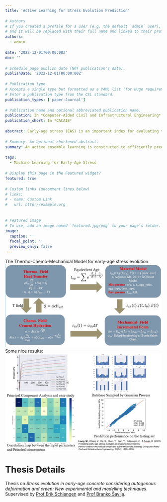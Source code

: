 ```yaml
---
title: 'Active Learning for Stress Evolution Prediction'

# Authors
# If you created a profile for a user (e.g. the default `admin` user), write the username (folder name) here
# and it will be replaced with their full name and linked to their profile.
authors:
  - admin

date: '2022-12-01T00:00:00Z'
doi: ''

# Schedule page publish date (NOT publication's date).
publishDate: '2022-12-01T00:00:00Z'

# Publication type.
# Accepts a single type but formatted as a YAML list (for Hugo requirements).
# Enter a publication type from the CSL standard.
publication_types: ['paper-Journal']

# Publication name and optional abbreviated publication name.
publication: In *Computer-Aided Civil and Infrastructural Engineering*
publication_short: In *CACAIE*

abstract: Early‐age stress (EAS) is an important index for evaluating the early‐age cracking risk of concrete. This paper encompasses a thermo‐chemo‐mechanical (TCM) model and active ensemble learning (AEL) for predicting the EAS evolution. The TCM model provides the data for the AEL model. First, based on Fourier's law, Arrhenius’ equation, and rate‐type creep law, a TCM model is built to simulate the heat transfer, cement hydration, and viscoelasticity, which together determine the EAS evolution. Then, a material model composed of an eXtreme Gradient Boosting model and adjusted Model Code 2010 is built to allow for parametric study and database construction. Finally, an AEL framework is built, which incorporates principal component analysis (PCA), Gaussian process, and light gradient boosting machine (LGBM). This study resulted in the following findings. (1) The dimensionality of the 672‐by‐1 EAS vector can be effectively reduced by PCA, and the first principal component (PC) is a global index representing the magnitude of the EAS; (2) the mechanical field of the TCM model is validated by testing data. Correlation analysis on the first PC quantifies the influence of various input parameters of the TCM model, which is in accordance with common understandings of the EAS evolution process. (3) The AEL and one‐shot ensemble learning (OSEL) both achieve high prediction performance in the testing set, whose <italic>R</italic> <sup>2</sup> reaches 0.961 and 0.948, respectively. Thanks to the uncertainty‐based query procedure, comparing with OSEL, AEL shows advantages in prediction performance over the whole training history. (4) AEL can significantly reduce the number of samples required for training, which can be a major improvement in efficiency considering the computational cost of the TCM model.

# Summary. An optional shortened abstract.
summary: An active ensemble learning is constructed to efficiently predict the early-age stress evolution based on a themo-chemo-mechanical model, light gradient boosting model, and gaussian process.

tags:
  - Machine Learning for Early-Age Stress

# Display this page in the Featured widget?
featured: true

# Custom links (uncomment lines below)
# links:
# - name: Custom Link
#   url: http://example.org


# Featured image
# To use, add an image named `featured.jpg/png` to your page's folder.
image:
  caption: ''
  focal_point: ''
  preview_only: false
---
```



The Thermo-Chemo-Mechanical Model for early-age stress evolution:
![Image 1](featured1.jpg)
Some nice results:
![Image 2](featured2.jpg)


# Thesis Details

Thesis on _Stress evolution in early-age concrete considering autogenous deformation and creep: New experimental and modelling techniques_. Supervised by [Prof Erik Schlangen](https://www.erikschlangen.net/) and [Prof Branko Šavija](https://www.tudelft.nl/en/staff/b.savija/).
